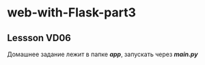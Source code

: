 # web-with-Flask-part3
## Lessson VD06
Домашнее задание лежит в папке ***app***, запускать через ***main.py***
 
